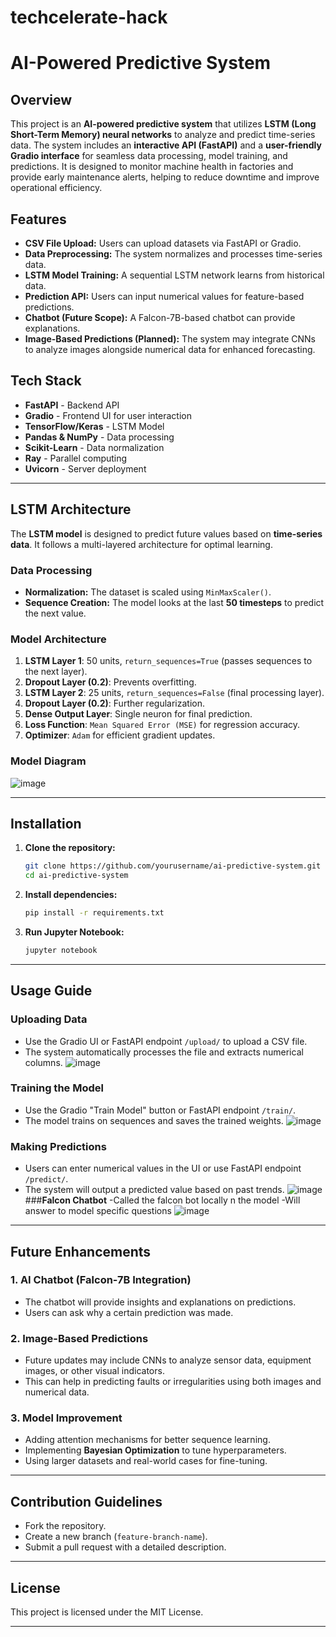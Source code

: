 # techcelerate-hack
# AI-Powered Predictive System

## Overview
This project is an **AI-powered predictive system** that utilizes **LSTM (Long Short-Term Memory) neural networks** to analyze and predict time-series data. The system includes an **interactive API (FastAPI)** and a **user-friendly Gradio interface** for seamless data processing, model training, and predictions.
It is designed to monitor machine health in factories and provide early maintenance alerts, helping to reduce downtime and improve operational efficiency.

## Features
- **CSV File Upload:** Users can upload datasets via FastAPI or Gradio.
- **Data Preprocessing:** The system normalizes and processes time-series data.
- **LSTM Model Training:** A sequential LSTM network learns from historical data.
- **Prediction API:** Users can input numerical values for feature-based predictions.
- **Chatbot (Future Scope):** A Falcon-7B-based chatbot can provide explanations.
- **Image-Based Predictions (Planned):** The system may integrate CNNs to analyze images alongside numerical data for enhanced forecasting.

## Tech Stack
- **FastAPI** - Backend API
- **Gradio** - Frontend UI for user interaction
- **TensorFlow/Keras** - LSTM Model
- **Pandas & NumPy** - Data processing
- **Scikit-Learn** - Data normalization
- **Ray** - Parallel computing
- **Uvicorn** - Server deployment

---

## LSTM Architecture
The **LSTM model** is designed to predict future values based on **time-series data**. It follows a multi-layered architecture for optimal learning.

### **Data Processing**
- **Normalization:** The dataset is scaled using `MinMaxScaler()`.
- **Sequence Creation:** The model looks at the last **50 timesteps** to predict the next value.

### **Model Architecture**
1. **LSTM Layer 1**: 50 units, `return_sequences=True` (passes sequences to the next layer).
2. **Dropout Layer (0.2)**: Prevents overfitting.
3. **LSTM Layer 2**: 25 units, `return_sequences=False` (final processing layer).
4. **Dropout Layer (0.2)**: Further regularization.
5. **Dense Output Layer**: Single neuron for final prediction.
6. **Loss Function**: `Mean Squared Error (MSE)` for regression accuracy.
7. **Optimizer**: `Adam` for efficient gradient updates.

### **Model Diagram**
![image](https://github.com/user-attachments/assets/e66f12a4-8f55-4f00-8b18-d79fd3249142)

---

## Installation
1. **Clone the repository:**
   ```bash
   git clone https://github.com/yourusername/ai-predictive-system.git
   cd ai-predictive-system
   ```
2. **Install dependencies:**
   ```bash
   pip install -r requirements.txt
   ```
3. **Run Jupyter Notebook:**
   ```bash
   jupyter notebook
   ```

---



## Usage Guide
### **Uploading Data**
- Use the Gradio UI or FastAPI endpoint `/upload/` to upload a CSV file.
- The system automatically processes the file and extracts numerical columns.
![image](https://github.com/user-attachments/assets/2c272a0f-d91d-4a37-a75b-2804fa52c231)

### **Training the Model**
- Use the Gradio "Train Model" button or FastAPI endpoint `/train/`.
- The model trains on sequences and saves the trained weights.
![image](https://github.com/user-attachments/assets/579e54aa-a615-4e84-a9d5-22c7d71774dc)

### **Making Predictions**
- Users can enter numerical values in the UI or use FastAPI endpoint `/predict/`.
- The system will output a predicted value based on past trends.
  ![image](https://github.com/user-attachments/assets/b79faa98-3150-41f0-9f18-629fb03cdc5f)
###**Falcon Chatbot**
-Called the falcon bot locally n the model
-Will answer to model specific questions
![image](https://github.com/user-attachments/assets/dd3135dd-9238-4e2c-bcfc-723b5d944453)



---

## Future Enhancements
### **1. AI Chatbot (Falcon-7B Integration)**
- The chatbot will provide insights and explanations on predictions.
- Users can ask why a certain prediction was made.

### **2. Image-Based Predictions**
- Future updates may include CNNs to analyze sensor data, equipment images, or other visual indicators.
- This can help in predicting faults or irregularities using both images and numerical data.

### **3. Model Improvement**
- Adding attention mechanisms for better sequence learning.
- Implementing **Bayesian Optimization** to tune hyperparameters.
- Using larger datasets and real-world cases for fine-tuning.

---

## Contribution Guidelines
- Fork the repository.
- Create a new branch (`feature-branch-name`).
- Submit a pull request with a detailed description.

---

## License
This project is licensed under the MIT License.

---




